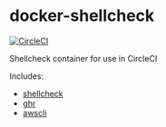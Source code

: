 # docker-shellcheck
[![CircleCI](https://circleci.com/gh/ssplatt/docker-shellcheck.svg?style=svg)](https://circleci.com/gh/ssplatt/docker-shellcheck)

Shellcheck container for use in CircleCI

Includes:
- [shellcheck](https://github.com/koalaman/shellcheck)
- [ghr](https://github.com/tcnksm/ghr)
- [awscli](https://github.com/aws/aws-cli)
